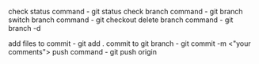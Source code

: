 check status command - git status
check branch command - git branch
switch branch command - git checkout <branch name>
delete branch command - git branch -d <branch name>

add files to commit - git add .
commit to git branch - git commit -m <"your comments">
push command - git push origin <branch name>
